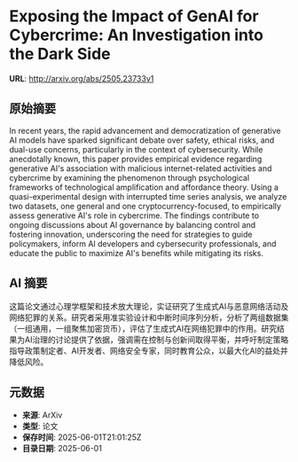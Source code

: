 # Exposing the Impact of GenAI for Cybercrime: An Investigation into the Dark Side

**URL**: http://arxiv.org/abs/2505.23733v1

## 原始摘要

In recent years, the rapid advancement and democratization of generative AI
models have sparked significant debate over safety, ethical risks, and dual-use
concerns, particularly in the context of cybersecurity. While anecdotally
known, this paper provides empirical evidence regarding generative AI's
association with malicious internet-related activities and cybercrime by
examining the phenomenon through psychological frameworks of technological
amplification and affordance theory. Using a quasi-experimental design with
interrupted time series analysis, we analyze two datasets, one general and one
cryptocurrency-focused, to empirically assess generative AI's role in
cybercrime. The findings contribute to ongoing discussions about AI governance
by balancing control and fostering innovation, underscoring the need for
strategies to guide policymakers, inform AI developers and cybersecurity
professionals, and educate the public to maximize AI's benefits while
mitigating its risks.


## AI 摘要

这篇论文通过心理学框架和技术放大理论，实证研究了生成式AI与恶意网络活动及网络犯罪的关系。研究者采用准实验设计和中断时间序列分析，分析了两组数据集（一组通用，一组聚焦加密货币），评估了生成式AI在网络犯罪中的作用。研究结果为AI治理的讨论提供了依据，强调需在控制与创新间取得平衡，并呼吁制定策略指导政策制定者、AI开发者、网络安全专家，同时教育公众，以最大化AI的益处并降低风险。

## 元数据

- **来源**: ArXiv
- **类型**: 论文
- **保存时间**: 2025-06-01T21:01:25Z
- **目录日期**: 2025-06-01

